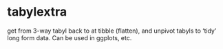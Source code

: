 
<!-- README.md is generated from README.Rmd. Please edit that file -->

# tabylextra

get from 3-way tabyl back to at tibble (flatten), and unpivot tabyls to
‘tidy’ long form data. Can be used in ggplots, etc.

